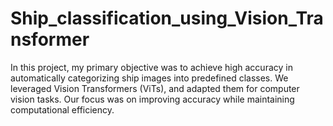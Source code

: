 # Ship_classification_using_Vision_Transformer
In this project, my primary objective was to achieve high accuracy in automatically categorizing ship images into predefined classes. We leveraged Vision Transformers (ViTs), and adapted them for computer vision tasks. Our focus was on improving accuracy while maintaining computational efficiency.
